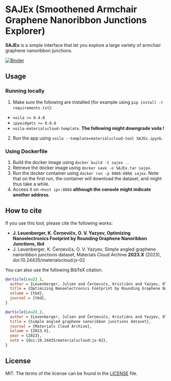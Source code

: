 # SAJEx (Smoothened Armchair Graphene Nanoribbon Junctions Explorer)

**SAJEx** is a simple interface that let you explore a large variety of armchair graphene nanoribbon junctions.

[![Binder](https://mybinder.org/badge_logo.svg)](https://mybinder.org/v2/gh/SoleilVermeil/sajex/main?urlpath=%2Fvoila%2Frender%2FSAJEx.ipynb)

## Usage

### Running locally

1. Make sure the following are installed (for example using `pip install -r requirements.txt`):
* `voila >= 0.4.0`
* `ipywidgets >= 8.0.6`
* `voila-materialscloud-template`. **The following might downgrade voila !**
2. Run the app using `voila --template=materialscloud-tool SAJEx.ipynb`.

### Using Dockerfile

1. Build the docker image using `docker build -t sajex .`.
2. Retrieve the docker image using `docker save -o SAJEx.tar sajex`.
3. Run the docker container using `docker run -p 8866:8866 sajex`. Note that on the first run, the container will download the dataset, and might thus take a while.
4. Access it on `<host ip>:8866` **although the console might indicate another address**.

## How to cite

If you use this tool, please cite the following works:

* **J. Leuenberger, K. Čerņevičs, O. V. Yazyev, Optimizing Nanoelectronics Footprint by Rounding Graphene Nanoribbon Junctions, tbd**
* J. Leuenberger, K. Čerņevičs, O. V. Yazyev, Simple angled graphene nanoribbon junctions dataset, Materials Cloud Archive **2023.X** (2023), doi:10.24435/materialscloud:jx-02

You can also use the following BibTeX citation.

```bibtex
@article{Leu23_1,
  author = {Leuenberger, Julien and Čerņevičs, Kristiāns and Yazyev, Oleg V.},
  title = {Optimizing Nanoelectronics Footprint by Rounding Graphene Nanoribbon Junctions},
  volume = {tbd},
  journal = {tbd},
}

@article{Leu23_2,
  author = {Leuenberger, Julien and Čerņevičs, Kristiāns and Yazyev, Oleg V.},
  title = {Simple angled graphene nanoribbon junctions dataset},
  journal = {Materials Cloud Archive},
  volume = {2023.X},
  year = {2023},
  note = {doi:10.24435/materialscloud:jx-02},
}
```
## License

MIT. The terms of the license can be found in the [LICENSE](LICENSE) file.
